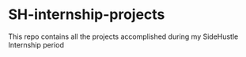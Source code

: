 # SH-internship-projects
This repo contains all the projects accomplished during my SideHustle Internship period
